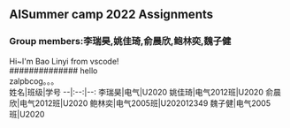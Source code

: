 ## **AISummer camp 2022 Assignments**
### Group members:李瑞昊,姚佳琦,俞晨欣,鲍林奕,魏子健
Hi~I'm Bao Linyi from vscode!  
############## hello  
zalpbcog。。。  
姓名|班级|学号
--|:--:|--:
李瑞昊|电气|U2020
姚佳琦|电气2012班|U2020
俞晨欣|电气2012班|U2020
鲍林奕|电气2005班|U202012349
魏子健|电气2005班|U2020
